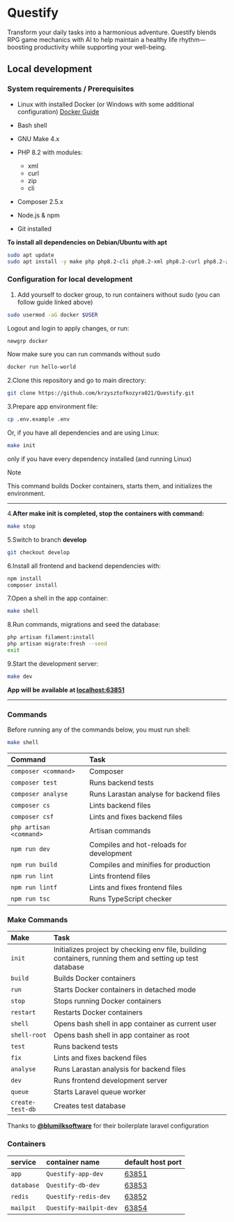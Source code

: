 # Questify

Transform your daily tasks into a harmonious adventure. Questify blends RPG game mechanics with AI to help maintain a healthy life rhythm—boosting productivity while supporting your well-being.

## Local development

### System requirements / Prerequisites
- Linux with installed Docker (or Windows with some additional configuration) [Docker Guide](https://docs.docker.com/engine/install/debian/)

- Bash shell

- GNU Make 4.x

- PHP 8.2 with modules: 
    - xml
    - curl
    - zip
    - cli
- Composer 2.5.x

- Node.js & npm

- Git installed

**To install all dependencies on Debian/Ubuntu with apt**
```bash
sudo apt update
sudo apt install -y make php php8.2-cli php8.2-xml php8.2-curl php8.2-zip composer npm git
```

### Configuration for local development
1. Add yourself to docker group, to run containers without sudo (you can follow guide linked above)
```bash 
sudo usermod -aG docker $USER
```
Logout and login to apply changes, or run:
```bash
newgrp docker
```
Now make sure you can run commands without sudo
```bash
docker run hello-world
```
2.Clone this repository and go to main directory:
```bash
git clone https://github.com/krzysztofkozyra021/Questify.git
```
3.Prepare app environment file:
```bash
cp .env.example .env
```
Or, if you have all dependencies and are using Linux:
```bash
make init
```
only if you have every dependency installed (and running Linux)
> [!NOTE] 
> This command builds Docker containers, starts them, and initializes the environment.
---
4.**After make init is completed, stop the containers with command:**
```bash
make stop
```
5.Switch to branch **develop**
```bash
git checkout develop
```
6.Install all frontend and backend dependencies with:
```bash
npm install
composer install
```
7.Open a shell in the app container:
```bash
make shell
```
8.Run commands, migrations and seed the database:
```bash
php artisan filament:install
php artisan migrate:fresh --seed
exit
```
9.Start the development server:
```bash
make dev
```
**App will be available at [localhost:63851](http://localhost:63851)**

---

### Commands
Before running any of the commands below, you must run shell:

```bash
make shell
```

| Command                 | Task                                        |
|:------------------------|:--------------------------------------------|
| `composer <command>`    | Composer                                    |
| `composer test`         | Runs backend tests                          |
| `composer analyse`      | Runs Larastan analyse for backend files     |
| `composer cs`           | Lints backend files                         |
| `composer csf`          | Lints and fixes backend files               |
| `php artisan <command>` | Artisan commands                            |
| `npm run dev`           | Compiles and hot-reloads for development    |
| `npm run build`         | Compiles and minifies for production        |
| `npm run lint`          | Lints frontend files                        |
| `npm run lintf`         | Lints and fixes frontend files              |
| `npm run tsc`           | Runs TypeScript checker                     |

### Make Commands

| Make                    | Task                                        |
|:------------------------|:--------------------------------------------|
| `init`                 | Initializes project by checking env file, building containers, running them and setting up test database |
| `build`                | Builds Docker containers                    |
| `run`                  | Starts Docker containers in detached mode   |
| `stop`                 | Stops running Docker containers            |
| `restart`              | Restarts Docker containers                 |
| `shell`                | Opens bash shell in app container as current user |
| `shell-root`           | Opens bash shell in app container as root  |
| `test`                 | Runs backend tests                         |
| `fix`                  | Lints and fixes backend files              |
| `analyse`              | Runs Larastan analysis for backend files   |
| `dev`                  | Runs frontend development server           |
| `queue`                | Starts Laravel queue worker                |
| `create-test-db`       | Creates test database                      |

Thanks to **[@blumilksoftware](https://github.com/blumilksoftware/boilerplate)** for their boilerplate laravel configuration


### Containers

| service    | container name            | default host port               |
|:-----------|:--------------------------|:--------------------------------|
| `app`      | `Questify-app-dev`     | [63851](http://localhost:63851) |
| `database` | `Questify-db-dev`      | [63853](http://localhost:63853) |
| `redis`    | `Questify-redis-dev`   | [63852](http://localhost:63852) |
| `mailpit`  | `Questify-mailpit-dev` | [63854](http://localhost:63854) |
